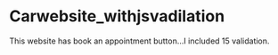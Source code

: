 # Carwebsite_withjsvadilation
This website has book an appointment button...I included 15 validation.
